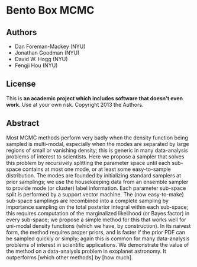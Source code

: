 Bento Box MCMC
==============

Authors
-------

* Dan Foreman-Mackey (NYU)
* Jonathan Goodman (NYU)
* David W. Hogg (NYU)
* Fengji Hou (NYU)

License
-------

This is **an academic project which includes software that doesn't even work**.
Use at your own risk.
Copyright 2013 the Authors.

Abstract
--------

Most MCMC methods perform very badly when the density function being sampled is
multi-modal, especially when the modes are separated by large regions of small or
vanishing density; this is generic in many data-analysis problems of interest
to scientists.  Here we propose a sampler that solves this problem by recursively
splitting the parameter space until each sub-space contains at most one mode, or at
least some easy-to-sample distribution.  The modes are founded by initializing
standard samplers at prior samplings; we use the housekeeping data from an ensemble
sampler to provide mode (or cluster) label information. Each parameter sub-space 
split is performed by a support vector machine.  The (now easy-to-make)
sub-space samplings are recombined into a complete
sampling by importance sampling on the total posterior integral within each
sub-space; this requires computation of the marginalized likelihood (or Bayes
factor) in every sub-space; we propose a simple method for this that works well
for uni-modal density functions (which we have, by construction).  In its naivest
form, the method requires proper priors, and is faster if the prior PDF can be
sampled quickly or simply; again this is common for many data-analysis problems
of interest in scientific applications.  We demonstrate the value of the method
on a data-analysis problem in exoplanet astronomy.  It outperforms [which other
methods] by [how much].
